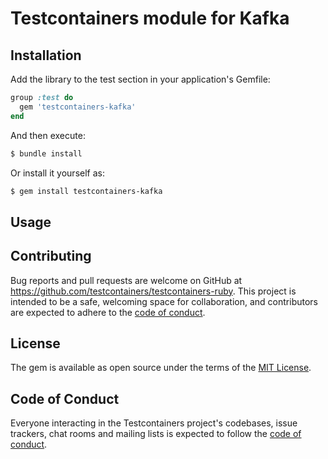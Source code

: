 # Testcontainers module for Kafka

## Installation

Add the library to the test section in your application's Gemfile:

```ruby
group :test do
  gem 'testcontainers-kafka'
end
```

And then execute:

```bash
$ bundle install
```

Or install it yourself as:

```bash
$ gem install testcontainers-kafka
```

## Usage

## Contributing

Bug reports and pull requests are welcome on GitHub at https://github.com/testcontainers/testcontainers-ruby. This project is intended to be a safe, welcoming space for collaboration, and contributors are expected to adhere to the [code of conduct](https://github.com/testcontainers/testcontainers-ruby/blob/main/CODE_OF_CONDUCT.md).

## License

The gem is available as open source under the terms of the [MIT License](https://opensource.org/licenses/MIT).

## Code of Conduct

Everyone interacting in the Testcontainers project's codebases, issue trackers, chat rooms and mailing lists is expected to follow the [code of conduct](https://github.com/testcontainers/testcontainers-ruby/blob/main/CODE_OF_CONDUCT.md).
